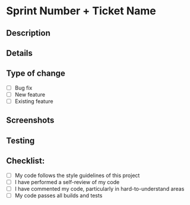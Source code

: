 # Sprint Number + Ticket Name

## Description
<!-- Describe your ticket and task. -->

## Details
<!-- Include details on how you completed your ticket. -->

## Type of change
- [ ] Bug fix 
- [ ] New feature 
- [ ] Existing feature

## Screenshots
<!-- Include screenshots of your changes. -->

## Testing
<!-- Describe the tests that you ran to verify your changes. -->

## Checklist:
- [ ] My code follows the style guidelines of this project
- [ ] I have performed a self-review of my code
- [ ] I have commented my code, particularly in hard-to-understand areas
- [ ] My code passes all builds and tests